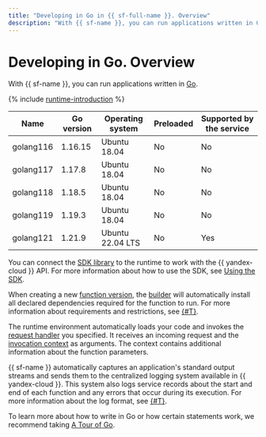 ```yaml
---
title: "Developing in Go in {{ sf-full-name }}. Overview"
description: "With {{ sf-name }}, you can run applications written in Go. The service provides the runtime environment with different versions."
---
```


# Developing in Go. Overview

With {{ sf-name }}, you can run applications written in [Go](https://go.dev/doc/).


{% include [runtime-introduction](../../../_includes/functions/runtime-introduction.md) %}

| Name | Go version | Operating <br>system | Preloaded | Supported by the service |
| ---- | ---- | ---- | ---- | ---- |
| golang116 | 1.16.15 | Ubuntu 18.04 | No | No |
| golang117 | 1.17.8 | Ubuntu 18.04 | No | No |
| golang118 | 1.18.5 | Ubuntu 18.04 | No | No |
| golang119 | 1.19.3 | Ubuntu 18.04 | No | No |
| golang121 | 1.21.9 | Ubuntu 22.04 LTS | No | Yes |



You can connect the [SDK library](https://github.com/yandex-cloud/go-sdk) to the runtime to work with the {{ yandex-cloud }} API. For more information about how to use the SDK, see [Using the SDK](sdk.md).


When creating a new [function version](../../concepts/function.md#version), the [builder](../../concepts/builder.md) will automatically install all declared dependencies required for the function to run. For more information about requirements and restrictions, see [{#T}](dependencies.md).

The runtime environment automatically loads your code and invokes the [request handler](handler.md) you specified. It receives an incoming request and the [invocation context](context.md) as arguments. The context contains additional information about the function parameters.

{{ sf-name }} automatically captures an application's standard output streams and sends them to the centralized logging system available in {{ yandex-cloud }}. This system also logs service records about the start and end of each function and any errors that occur during its execution. For more information about the log format, see [{#T}](logging.md).

To learn more about how to write in Go or how certain statements work, we recommend taking [A Tour of Go](https://go.dev/tour/welcome/1).
